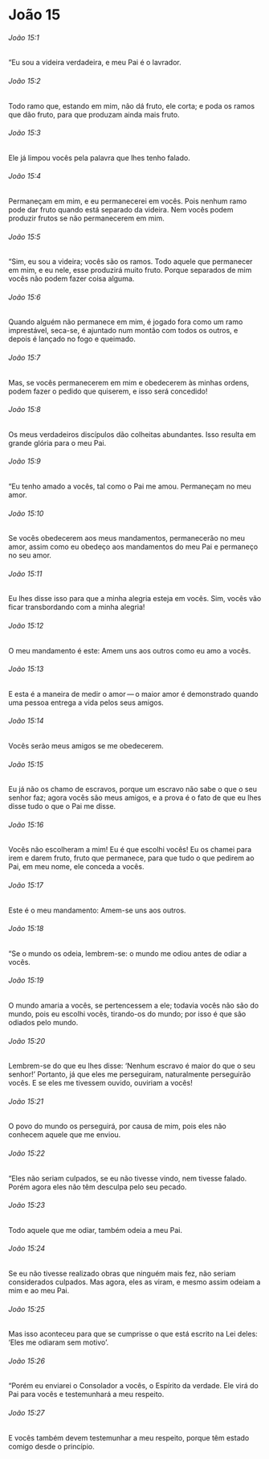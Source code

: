 # João 15

###### João 15:1

“Eu sou a videira verdadeira, e meu Pai é o lavrador.

###### João 15:2

Todo ramo que, estando em mim, não dá fruto, ele corta; e poda os ramos que dão fruto, para que produzam ainda mais fruto.

###### João 15:3

Ele já limpou vocês pela palavra que lhes tenho falado.

###### João 15:4

Permaneçam em mim, e eu permanecerei em vocês. Pois nenhum ramo pode dar fruto quando está separado da videira. Nem vocês podem produzir frutos se não permanecerem em mim.

###### João 15:5

“Sim, eu sou a videira; vocês são os ramos. Todo aquele que permanecer em mim, e eu nele, esse produzirá muito fruto. Porque separados de mim vocês não podem fazer coisa alguma.

###### João 15:6

Quando alguém não permanece em mim, é jogado fora como um ramo imprestável, seca-se, é ajuntado num montão com todos os outros, e depois é lançado no fogo e queimado.

###### João 15:7

Mas, se vocês permanecerem em mim e obedecerem às minhas ordens, podem fazer o pedido que quiserem, e isso será concedido!

###### João 15:8

Os meus verdadeiros discípulos dão colheitas abundantes. Isso resulta em grande glória para o meu Pai.

###### João 15:9

“Eu tenho amado a vocês, tal como o Pai me amou. Permaneçam no meu amor.

###### João 15:10

Se vocês obedecerem aos meus mandamentos, permanecerão no meu amor, assim como eu obedeço aos mandamentos do meu Pai e permaneço no seu amor.

###### João 15:11

Eu lhes disse isso para que a minha alegria esteja em vocês. Sim, vocês vão ficar transbordando com a minha alegria!

###### João 15:12

O meu mandamento é este: Amem uns aos outros como eu amo a vocês.

###### João 15:13

E esta é a maneira de medir o amor — o maior amor é demonstrado quando uma pessoa entrega a vida pelos seus amigos.

###### João 15:14

Vocês serão meus amigos se me obedecerem.

###### João 15:15

Eu já não os chamo de escravos, porque um escravo não sabe o que o seu senhor faz; agora vocês são meus amigos, e a prova é o fato de que eu lhes disse tudo o que o Pai me disse.

###### João 15:16

Vocês não escolheram a mim! Eu é que escolhi vocês! Eu os chamei para irem e darem fruto, fruto que permanece, para que tudo o que pedirem ao Pai, em meu nome, ele conceda a vocês.

###### João 15:17

Este é o meu mandamento: Amem-se uns aos outros.

###### João 15:18

“Se o mundo os odeia, lembrem-se: o mundo me odiou antes de odiar a vocês.

###### João 15:19

O mundo amaria a vocês, se pertencessem a ele; todavia vocês não são do mundo, pois eu escolhi vocês, tirando-os do mundo; por isso é que são odiados pelo mundo.

###### João 15:20

Lembrem-se do que eu lhes disse: ‘Nenhum escravo é maior do que o seu senhor!’ Portanto, já que eles me perseguiram, naturalmente perseguirão vocês. E se eles me tivessem ouvido, ouviriam a vocês!

###### João 15:21

O povo do mundo os perseguirá, por causa de mim, pois eles não conhecem aquele que me enviou.

###### João 15:22

“Eles não seriam culpados, se eu não tivesse vindo, nem tivesse falado. Porém agora eles não têm desculpa pelo seu pecado.

###### João 15:23

Todo aquele que me odiar, também odeia a meu Pai.

###### João 15:24

Se eu não tivesse realizado obras que ninguém mais fez, não seriam considerados culpados. Mas agora, eles as viram, e mesmo assim odeiam a mim e ao meu Pai.

###### João 15:25

Mas isso aconteceu para que se cumprisse o que está escrito na Lei deles: ‘Eles me odiaram sem motivo’.

###### João 15:26

“Porém eu enviarei o Consolador a vocês, o Espírito da verdade. Ele virá do Pai para vocês e testemunhará a meu respeito.

###### João 15:27

E vocês também devem testemunhar a meu respeito, porque têm estado comigo desde o princípio.

